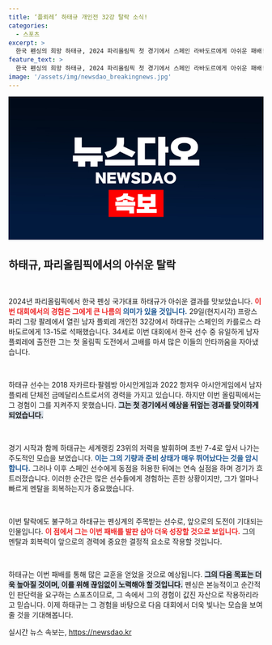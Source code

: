 ```yaml
---
title: ‘플뢰레’ 하태규 개인전 32강 탈락 소식!
categories:
  - 스포츠
excerpt: >
  한국 펜싱의 희망 하태규, 2024 파리올림픽 첫 경기에서 스페인 라바도르에게 아쉬운 패배! 초반 우세 뒤 역전당하며 탈락, 올림픽 꿈은 안갯속으로. 클릭하여 자세한 이야기를 확인하세요!
feature_text: >
  한국 펜싱의 희망 하태규, 2024 파리올림픽 첫 경기에서 스페인 라바도르에게 아쉬운 패배! 초반 우세 뒤 역전당하며 탈락, 올림픽 꿈은 안갯속으로. 클릭하여 자세한 이야기를 확인하세요!
image: '/assets/img/newsdao_breakingnews.jpg'
---
```


<p><img src="/assets/img/newsdao_breakingnews.jpg" alt="ontimetimes 속보" /></p>

<h2 data-ke-size="size26">하태규, 파리올림픽에서의 아쉬운 탈락</h2>

<p data-ke-size="size16">&nbsp;</p>

<p>2024년 파리올림픽에서 한국 펜싱 국가대표 하태규가 아쉬운 결과를 맛보았습니다. <b><span style="color: #ee2323;">이번 대회에서의 경험은 그에게 큰 나름의 <span style="color: #1a5490;">의미가 있을 것입니다.</span></b></span> 29일(현지시각) 프랑스 파리 그랑 팔레에서 열린 남자 플뢰레 개인전 32강에서 하태규는 스페인의 카를로스 라바도르에게 13-15로 석패했습니다. 34세로 이번 대회에서 한국 선수 중 유일하게 남자 플뢰레에 출전한 그는 첫 올림픽 도전에서 고배를 마셔 많은 이들의 안타까움을 자아냈습니다.</p>

<p data-ke-size="size16">&nbsp;</p>

<p>하태규 선수는 2018 자카르타·팔렘방 아시안게임과 2022 항저우 아시안게임에서 남자 플뢰레 단체전 금메달리스트로서의 경력을 가지고 있습니다. 하지만 이번 올림픽에서는 그 경험이 그를 지켜주지 못했습니다. <b><span style="background-color: #21538527;">그는 첫 경기에서 예상을 뒤엎는 경과를 맞이하게 되었습니다.</span></b></p>

<p data-ke-size="size16">&nbsp;</p>

<p>경기 시작과 함께 하태규는 세계랭킹 23위의 저력을 발휘하며 초반 7-4로 앞서 나가는 주도적인 모습을 보였습니다. <b><span style="color: #1a5490;">이는 그의 기량과 준비 상태가 매우 뛰어났다는 것을 암시합니다.</span></b> 그러나 이후 스페인 선수에게 동점을 허용한 뒤에는 연속 실점을 하며 경기가 흐트러졌습니다. 이러한 순간은 많은 선수들에게 경험하는 흔한 상황이지만, 그가 얼마나 빠르게 멘탈을 회복하는지가 중요했습니다.</p>

<p data-ke-size="size16">&nbsp;</p>

<p>이번 탈락에도 불구하고 하태규는 펜싱계의 주목받는 선수로, 앞으로의 도전이 기대되는 인물입니다. <b><span style="color: #ee2323;">이 점에서 그는 이번 패배를 발판 삼아 더욱 성장할 것으로 보입니다.</span></b> 그의 멘탈과 회복력이 앞으로의 경력에 중요한 결정적 요소로 작용할 것입니다.</p>

<p data-ke-size="size16">&nbsp;</p>

<p>하태규는 이번 패배를 통해 많은 교훈을 얻었을 것으로 예상됩니다. <b><span style="background-color: #21538527;">그의 다음 목표는 더욱 높아질 것이며, 이를 위해 끊임없이 노력해야 할 것입니다.</span></b> 펜싱은 본능적이고 순간적인 판단력을 요구하는 스포츠이므로, 그 속에서 그의 경험이 값진 자산으로 작용하리라고 믿습니다. 이제 하태규는 그 경험을 바탕으로 다음 대회에서 더욱 빛나는 모습을 보여줄 것을 기대해봅니다.</p>
실시간 뉴스 속보는, <a href="https://newsdao.kr" rel="dofollow">https://newsdao.kr</a>


